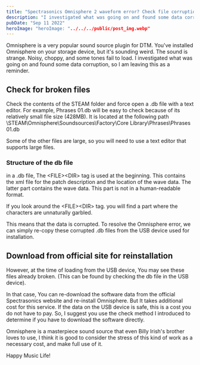 ```yaml
---
title: "Spectrasonics Omnisphere 2 waveform error? Check file corruption!"
description: "I investigated what was going on and found some data corruption, so I am leaving this as a reminder."
pubDate: "Sep 11 2022"
heroImage: "heroImage: "../../../public/post_img.webp"
---
```

Omnisphere is a very popular sound source plugin for DTM.
You've installed Omnisphere on your storage device, but it's sounding weird.
The sound is strange. Noisy, choppy, and some tones fail to load.
I investigated what was going on and found some data corruption, so I am leaving this as a reminder.
<h2>Check for broken files</h2>
Check the contents of the STEAM folder and force open a .db file with a text editor.
For example, Phrases 01.db will be easy to check because of its relatively small file size (428MB).
It is located at the following path
\STEAM\Omnisphere\Soundsources\Factory\Core Library\Phrases\Phrases 01.db

Some of the other files are large, so you will need to use a text editor that supports large files.
<h3>Structure of the db file</h3>
in a .db file, The &lt;FILE&gt;&lt;DIR&gt; tag is used at the beginning.
This contains the xml file for the patch description and the location of the wave data.
The latter part contains the wave data. This part is not in a human-readable format.

If you look around the &lt;FILE&gt;&lt;DIR&gt; tag.
you will find a part where the characters are unnaturally garbled.


This means that the data is corrupted.
To resolve the Omnisphere error, we can simply re-copy these corrupted .db files from the USB device used for installation.
<h2>Download from official site for reinstallation</h2>
However, at the time of loading from the USB device, You may see these files already broken.
(This can be found by checking the db file in the USB device).

In that case, You can re-download the software data from the official Spectrasonics website and re-install Omnisphere. But It takes additional cost for this service.
If the data on the USB device is safe, this is a cost you do not have to pay.
So, I suggest you use the check method I introduced to determine if you have to download the software directly.

Omnisphere is a masterpiece sound source that even Billy Irish's brother loves to use, I think it is good to consider the stress of this kind of work as a necessary cost, and make full use of it.

Happy Music Life!